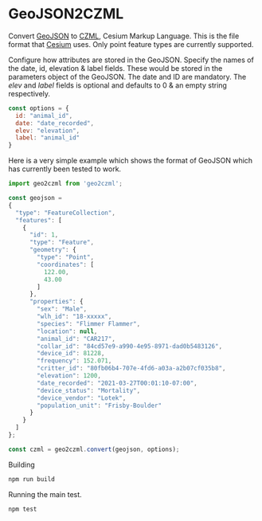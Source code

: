 # GeoJSON2CZML
Convert [GeoJSON](https://geojson.org/) to [CZML](https://github.com/AnalyticalGraphicsInc/czml-writer/wiki/CZML-Guide), Cesium Markup Language. This is the file format that [Cesium](https://cesium.com/platform/cesiumjs/) uses.
Only point feature types are currently supported.

Configure how attributes are stored in the GeoJSON. Specify the names of the date, id, elevation & label fields. These would be stored in the parameters object of the GeoJSON. The date and ID are mandatory. The _elev_ and _label_ fields is optional and defaults to 0 & an empty string respectively.
```javascript
const options = {
  id: "animal_id",
  date: "date_recorded",
  elev: "elevation",
  label: "animal_id"
}
```

Here is a very simple example which shows the format of GeoJSON which has currently been tested to work.
```javascript
import geo2czml from 'geo2czml';

const geojson = 
{
  "type": "FeatureCollection",
  "features": [
    {
      "id": 1,
      "type": "Feature",
      "geometry": {
        "type": "Point",
        "coordinates": [
          122.00,
          43.00
        ]
      },
      "properties": {
        "sex": "Male",
        "wlh_id": "18-xxxxx",
        "species": "Flimmer Flammer",
        "location": null,
        "animal_id": "CAR217",
        "collar_id": "84cd57e9-a990-4e95-8971-dad0b5483126",
        "device_id": 81228,
        "frequency": 152.071,
        "critter_id": "80fb06b4-707e-4fd6-a03a-a2b07cf035b8",
        "elevation": 1200,
        "date_recorded": "2021-03-27T00:01:10-07:00",
        "device_status": "Mortality",
        "device_vendor": "Lotek",
        "population_unit": "Frisby-Boulder"
      }
    }
  ]
};

const czml = geo2czml.convert(geojson, options);
```

Building
```bash
npm run build
```

Running the main test.
```bash
npm test
```
